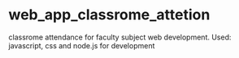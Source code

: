 # web_app_classrome_attetion
classrome attendance for faculty subject web development. Used: javascript, css and node.js for development
